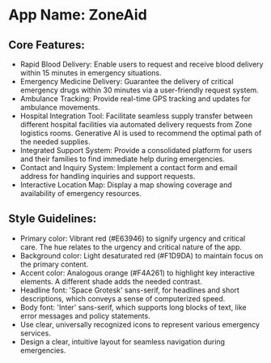 # **App Name**: ZoneAid

## Core Features:

- Rapid Blood Delivery: Enable users to request and receive blood delivery within 15 minutes in emergency situations.
- Emergency Medicine Delivery: Guarantee the delivery of critical emergency drugs within 30 minutes via a user-friendly request system.
- Ambulance Tracking: Provide real-time GPS tracking and updates for ambulance movements.
- Hospital Integration Tool: Facilitate seamless supply transfer between different hospital facilities via automated delivery requests from Zone logistics rooms. Generative AI is used to recommend the optimal path of the needed supplies.  
- Integrated Support System: Provide a consolidated platform for users and their families to find immediate help during emergencies.
- Contact and Inquiry System: Implement a contact form and email address for handling inquiries and support requests.
- Interactive Location Map: Display a map showing coverage and availability of emergency resources.

## Style Guidelines:

- Primary color: Vibrant red (#E63946) to signify urgency and critical care. The hue relates to the urgency and critical nature of the app.
- Background color: Light desaturated red (#F1D9DA) to maintain focus on the primary content.
- Accent color: Analogous orange (#F4A261) to highlight key interactive elements. A different shade adds the needed contrast.
- Headline font: 'Space Grotesk' sans-serif, for headlines and short descriptions, which conveys a sense of computerized speed.
- Body font: 'Inter' sans-serif, which supports long blocks of text, like error messages and policy statements.
- Use clear, universally recognized icons to represent various emergency services.
- Design a clear, intuitive layout for seamless navigation during emergencies.